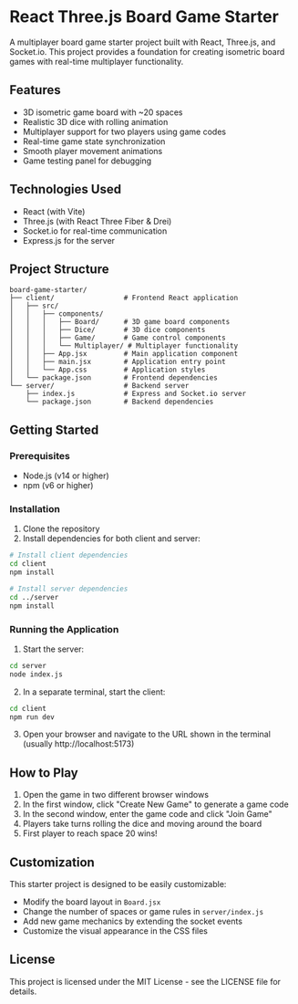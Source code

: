 # React Three.js Board Game Starter

A multiplayer board game starter project built with React, Three.js, and Socket.io. This project provides a foundation for creating isometric board games with real-time multiplayer functionality.

## Features

- 3D isometric game board with ~20 spaces
- Realistic 3D dice with rolling animation
- Multiplayer support for two players using game codes
- Real-time game state synchronization
- Smooth player movement animations
- Game testing panel for debugging

## Technologies Used

- React (with Vite)
- Three.js (with React Three Fiber & Drei)
- Socket.io for real-time communication
- Express.js for the server

## Project Structure

```
board-game-starter/
├── client/                 # Frontend React application
│   ├── src/
│   │   ├── components/
│   │   │   ├── Board/      # 3D game board components
│   │   │   ├── Dice/       # 3D dice components
│   │   │   ├── Game/       # Game control components
│   │   │   └── Multiplayer/ # Multiplayer functionality
│   │   ├── App.jsx         # Main application component
│   │   ├── main.jsx        # Application entry point
│   │   └── App.css         # Application styles
│   └── package.json        # Frontend dependencies
└── server/                 # Backend server
    ├── index.js            # Express and Socket.io server
    └── package.json        # Backend dependencies
```

## Getting Started

### Prerequisites

- Node.js (v14 or higher)
- npm (v6 or higher)

### Installation

1. Clone the repository
2. Install dependencies for both client and server:

```bash
# Install client dependencies
cd client
npm install

# Install server dependencies
cd ../server
npm install
```

### Running the Application

1. Start the server:

```bash
cd server
node index.js
```

2. In a separate terminal, start the client:

```bash
cd client
npm run dev
```

3. Open your browser and navigate to the URL shown in the terminal (usually http://localhost:5173)

## How to Play

1. Open the game in two different browser windows
2. In the first window, click "Create New Game" to generate a game code
3. In the second window, enter the game code and click "Join Game"
4. Players take turns rolling the dice and moving around the board
5. First player to reach space 20 wins!

## Customization

This starter project is designed to be easily customizable:

- Modify the board layout in `Board.jsx`
- Change the number of spaces or game rules in `server/index.js`
- Add new game mechanics by extending the socket events
- Customize the visual appearance in the CSS files

## License

This project is licensed under the MIT License - see the LICENSE file for details.
